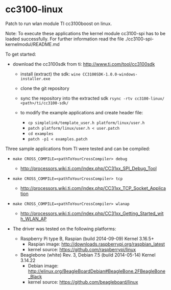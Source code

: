 # cc3100-linux
Patch to run wlan module TI cc3100boost on linux.

Note: To execute these applications the kernel module cc3100-spi has to be loaded successfully. For further information read the file ./cc3100-spi-kernelmodul/README.md

To get started:
- download the cc3100sdk from ti: http://www.ti.com/tool/cc3100sdk

  - install (extract) the sdk:
    `wine CC3100SDK-1.0.0-windows-installer.exe`

  - clone the git repository
  - sync the repository into the extracted sdk
  	`rsync -rtv cc3100-linux/ <path>/ti/cc3100-sdk/`
  - to modify the example applications and create header file:
      - `cp simplelink/template_user.h platform/linux/user.h`
      - `patch platform/linux/user.h < user.patch`
      - `cd examples`
      - `patch -p1 < examples.patch`

Three sample applications from TI were tested and can be compiled:

  - `make CROSS_COMPILE=<pathToYourCrossCompiler> debug`
    - http://processors.wiki.ti.com/index.php/CC31xx_SPI_Debug_Tool

  - `make CROSS_COMPILE=<pathToYourCrossCompiler> tcp`
    - http://processors.wiki.ti.com/index.php/CC31xx_TCP_Socket_Application

  - `make CROSS_COMPILE=<pathToYourCrossCompiler> wlanap` 
    - http://processors.wiki.ti.com/index.php/CC31xx_Getting_Started_with_WLAN_AP


- The driver was tested on the following platforms:
  - Raspberry Pi type B, Raspian (build 2014-09-09) Kernel 3.16.5+
    - Raspian image: http://downloads.raspberrypi.org/raspbian_latest
    - kernel source: https://github.com/raspberrypi/linux
  - Beaglebone (white) Rev. 3, Debian 7.5 (build 2014-05-14) Kernel 3.14.22
    - Debian image: http://elinux.org/BeagleBoardDebian#BeagleBone.2FBeagleBone_Black
    - kernel source: https://github.com/beagleboard/linux
